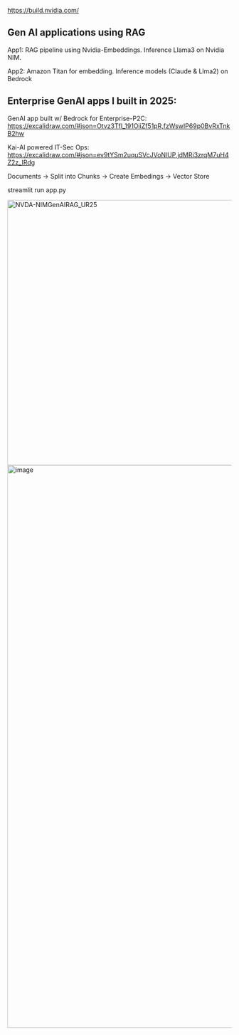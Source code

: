 https://build.nvidia.com/
## Gen AI applications using RAG
App1: RAG pipeline using Nvidia-Embeddings. Inference Llama3 on Nvidia NIM. 

App2: Amazon Titan for embedding. Inference models (Claude & Llma2) on Bedrock 

## Enterprise GenAI apps I built in 2025:

GenAI app built w/ Bedrock for Enterprise-P2C: https://excalidraw.com/#json=Otvz3TfI_191OiiZf51pR,fzWswIP69p0BvRxTnkB2hw 

Kai-AI powered IT-Sec Ops: https://excalidraw.com/#json=ev9tYSm2uquSVcJVoNlUP,jdMRi3zrqM7uH4Z2z_IRdg

Documents -> Split into Chunks -> Create Embedings -> Vector Store

streamlit run app.py

<img width="955" height="596" alt="NVDA-NIMGenAIRAG_UR25" src="https://github.com/user-attachments/assets/0260b490-c32f-4a8c-8980-cea3dd6ea077" />

<img width="1400" height="1265" alt="image" src="https://github.com/user-attachments/assets/735636e7-ee9b-4705-a9ca-cf36b8217bcc" />
